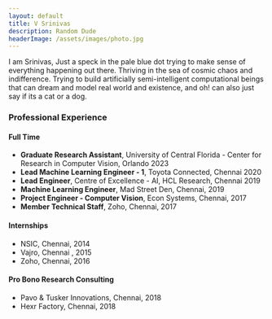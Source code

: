 ```yaml
---
layout: default
title: V Srinivas
description: Random Dude
headerImage: /assets/images/photo.jpg
---
```


I am Srinivas, Just a speck in the pale blue dot trying to make sense of everything happening out there. Thriving in the sea of cosmic chaos and indifference. Trying to build artificially semi-intelligent computational beings that can dream and model real world and existence, and oh! can also just say if its a cat or a dog.  

### Professional Experience

#### Full Time

* **Graduate Research Assistant**, University of Central Florida - Center for Research in Computer Vision, Orlando 2023
* **Lead Machine Learning Engineer - 1**, Toyota Connected, Chennai 2020
* **Lead Engineer**, Centre of Excellence - AI, HCL Research, Chennai 2019
* **Machine Learning Engineer**, Mad Street Den, Chennai, 2019
* **Project Engineer - Computer Vision**, Econ Systems, Chennai, 2017
* **Member Technical Staff**, Zoho, Chennai, 2017

#### Internships

* NSIC, Chennai, 2014
* Vajro, Chennai , 2015
* Zoho, Chennai, 2016

#### Pro Bono Research Consulting

* Pavo & Tusker Innovations, Chennai, 2018
* Hexr Factory, Chennai, 2018